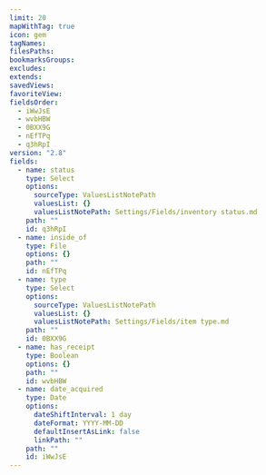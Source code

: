 ```yaml
---
limit: 20
mapWithTag: true
icon: gem
tagNames: 
filesPaths: 
bookmarksGroups: 
excludes: 
extends: 
savedViews: 
favoriteView: 
fieldsOrder:
  - iWwJsE
  - wvbHBW
  - 0BXX9G
  - nEfTPq
  - q3hRpI
version: "2.8"
fields:
  - name: status
    type: Select
    options:
      sourceType: ValuesListNotePath
      valuesList: {}
      valuesListNotePath: Settings/Fields/inventory status.md
    path: ""
    id: q3hRpI
  - name: inside_of
    type: File
    options: {}
    path: ""
    id: nEfTPq
  - name: type
    type: Select
    options:
      sourceType: ValuesListNotePath
      valuesList: {}
      valuesListNotePath: Settings/Fields/item type.md
    path: ""
    id: 0BXX9G
  - name: has_receipt
    type: Boolean
    options: {}
    path: ""
    id: wvbHBW
  - name: date_acquired
    type: Date
    options:
      dateShiftInterval: 1 day
      dateFormat: YYYY-MM-DD
      defaultInsertAsLink: false
      linkPath: ""
    path: ""
    id: iWwJsE
---
```


